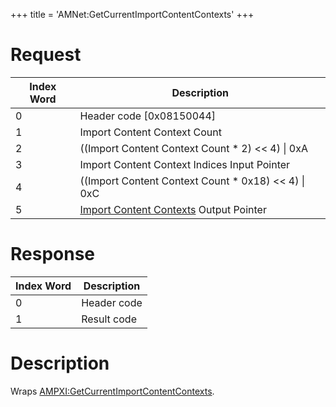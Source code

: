 +++
title = 'AMNet:GetCurrentImportContentContexts'
+++

# Request

| Index Word | Description                                                                                            |
|------------|--------------------------------------------------------------------------------------------------------|
| 0          | Header code \[0x08150044\]                                                                             |
| 1          | Import Content Context Count                                                                           |
| 2          | ((Import Content Context Count \* 2) \<\< 4) \| 0xA                                                    |
| 3          | Import Content Context Indices Input Pointer                                                           |
| 4          | ((Import Content Context Count \* 0x18) \<\< 4) \| 0xC                                                 |
| 5          | [Import Content Contexts](Application_Manager_Services#ImportContentContext "wikilink") Output Pointer |

# Response

| Index Word | Description |
|------------|-------------|
| 0          | Header code |
| 1          | Result code |

# Description

Wraps
[AMPXI:GetCurrentImportContentContexts](AMPXI:GetCurrentImportContentContexts "wikilink").